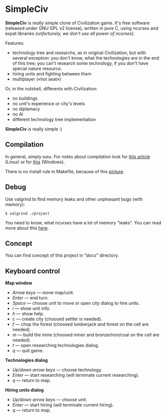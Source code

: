 SimpleCiv
=========
**SimpleCiv** is *really* simple clone of Civilization game. It's free software (released under GNU GPL v2 license), written in pure C, using ncurses and expat libraries *(unfortunely, we don't use all power of ncurses)*.

Features:
* technology tree and researchs, as in original Civilization, but with several exception: you don't know, what the technologies are in the end of this tree; you can't research some technology, if you don't have special nature resource.
* hiring units and fighting between them
* multiplayer («hot seat»)

Or, in the nutshell, differents with Civilization:
* no buildings
* no unit's experience or city's levels
* no diplamacy
* no AI
* different technology tree implementation

**SimpleCiv** is really simple :)

Compilation
------------
In general, simply `make`. For notes about compilation look for [this article](https://github.com/Melkogotto/SimpleCiv/wiki/Compiling-for-Linux) (Linux) or for [this](https://github.com/Melkogotto/SimpleCiv/wiki/Compiling-for-Windows) (Windows).

There is no install rule in Makefile, because of this [picture](http://img99.imageshack.us/img99/3278/makeinstallandkitten.png).

Debug
-----
Use valgrind to find memory leaks and other unpleasant bugs (with memory):

    $ valgrind ./project

You need to know, what ncurses have a lot of memory "leaks". You can read more about this [here](http://invisible-island.net/ncurses/ncurses.faq.html#config_leaks).

Concept
-------
You can find concept of this project in "docs" directory.

Keyboard control
----------------
**Map window**
* *Arrow keys* — move map/unit.
* *Enter* — end turn.
* *Space* — choose unit to move or open city dialog to hire units.
* *i* — show unit info.
* *h* — show help.
* *c* — create city (choosed settler is needed).
* *f* — chop the forest (choosed lumberjack and forest on the cell are needed).
* *m* — build the mine (choosed miner and bronze/iron/coal on the cell are needed).
* *t* — open researching technologies dialog.
* *q* — quit game.

**Technologies dialog**
* *Up/down arrow keys* — choose technology.
* *Enter* — start researching (will terminate current researching).
* *q* — return to map.

**Hiring units dialog**
* *Up/down arrow keys* — choose unit.
* *Enter* — start hiring (will terminate current hiring).
* *q* — return to map.
